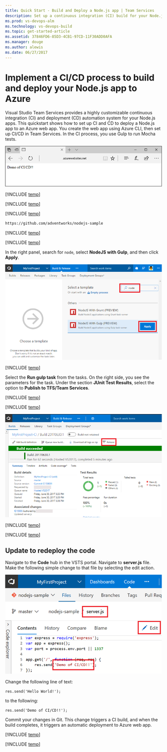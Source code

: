 ```yaml
---
title: Quick Start - Build and Deploy a Node.js app | Team Services
description: Set up a continuous integration (CI) build for your Node.js app, and then a continuous deployment (CD) release to Azure using Visual Studio Team Services
ms.prod: vs-devops-alm
ms.technology: vs-devops-build
ms.topic: get-started-article
ms.assetid: 37846FD6-85D3-4CB1-97CD-11F30ADD0AFA
ms.manager: douge
ms.author: alewis
ms.date: 06/27/2017
---
```


# Implement a CI/CD process to build and deploy your Node.js app to Azure

Visual Studio Team Services provides a highly customizable continuous integration (CI) and deployment (CD) automation system for your 
Node.js apps. 
This quickstart shows how to set up CI and CD to deploy
a Node.js app
to an Azure web app. 
You create the web app using Azure CLI, then set up CI/CD in Team Services.
In the CI process, you use Gulp to run Mocha tests.

![node.js web app](_img/nodejs-web-app.png)

[!INCLUDE [temp](../get-started/_shared/vsts-and-azure-setup.md)]

[!INCLUDE [temp](../get-started/_shared/create-azure-web-app.md)]

[!INCLUDE [temp](../get-started/_shared/import-code-1.md)]

```bash
https://github.com/adventworks/nodejs-sample
```

[!INCLUDE [temp](../get-started/_shared/import-code-2.md)]

[!INCLUDE [temp](../get-started/_shared/set-up-ci-1.md)]

In the right panel, search for `node`, select **NodeJS with Gulp**, and then click **Apply**.

![apply node.js gulp template](_img/apply-nodejs-gulp-template.png)

[!INCLUDE [temp](../get-started/_shared/set-up-ci-2.md)]

Select the **Run gulp task** from the tasks. On the right side, you see the parameters for the task. Under the section **JUnit Test Results**, select the option to **Publish to TFS/Team Services**.

[!INCLUDE [temp](../get-started/_shared/set-up-ci-3.md)]

[!INCLUDE [temp](../get-started/_shared/set-up-cd-1.md)]

![Screenshot showing update to code](./_img/cicd-get-started-nodejs-build-summary.png)

[!INCLUDE [temp](../get-started/_shared/set-up-cd-2.md)]

[!INCLUDE [temp](../get-started/_shared/set-up-cd-3.md)]

## Update to redeploy the code

Navigate to the **Code** hub in the VSTS portal. Navigate to **server.js** file. Make the following simple change to that file by selecting the edit action.

![Screenshot showing update to code](./_img/cicd-get-started-nodejs-update-code.png)

Change the following line of text:
```
res.send('Hello World!');
```

to the following:
```
res.send('Demo of CI/CD!!');
```

Commit your changes in Git. This change triggers a CI build, and when the build completes, it triggers an automatic deployment to Azure web app.

[!INCLUDE [temp](../get-started/_shared/browse-to-web-app.md)]

[!INCLUDE [temp](../get-started/_shared/clean-up-resources.md)]
